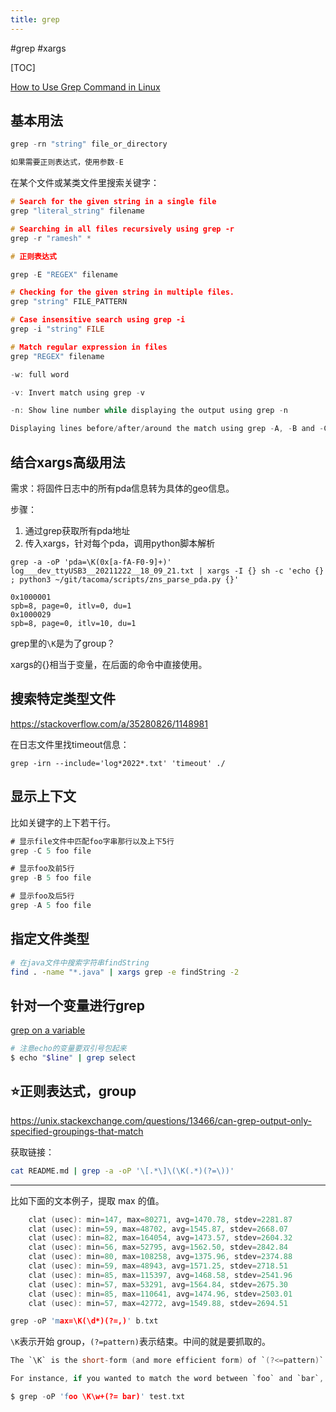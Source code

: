 ```yaml
---
title: grep
---
```


#grep #xargs

[TOC]

[How to Use Grep Command in Linux](https://linuxize.com/post/how-to-use-grep-command-to-search-files-in-linux/)

## 基本用法

```c
grep -rn "string" file_or_directory

如果需要正则表达式，使用参数-E
```

在某个文件或某类文件里搜索关键字：

```c
# Search for the given string in a single file
grep "literal_string" filename

# Searching in all files recursively using grep -r
grep -r "ramesh" *

# 正则表达式

grep -E "REGEX" filename

# Checking for the given string in multiple files.
grep "string" FILE_PATTERN

# Case insensitive search using grep -i
grep -i "string" FILE

# Match regular expression in files
grep "REGEX" filename

-w: full word

-v: Invert match using grep -v

-n: Show line number while displaying the output using grep -n

Displaying lines before/after/around the match using grep -A, -B and -C
```

## 结合xargs高级用法

需求：将固件日志中的所有pda信息转为具体的geo信息。

步骤：

1. 通过grep获取所有pda地址
2. 传入xargs，针对每个pda，调用python脚本解析

```shell
grep -a -oP 'pda=\K(0x[a-fA-F0-9]+)' log___dev_ttyUSB3__20211222__18_09_21.txt | xargs -I {} sh -c 'echo {} ; python3 ~/git/tacoma/scripts/zns_parse_pda.py {}'

0x1000001
spb=8, page=0, itlv=0, du=1
0x1000029
spb=8, page=0, itlv=10, du=1
```

grep里的`\K`是为了group？

xargs的{}相当于变量，在后面的命令中直接使用。

## 搜索特定类型文件

https://stackoverflow.com/a/35280826/1148981

在日志文件里找timeout信息：

```shell
grep -irn --include='log*2022*.txt' 'timeout' ./
```

## 显示上下文

比如关键字的上下若干行。

```jsx
# 显示file文件中匹配foo字串那行以及上下5行
grep -C 5 foo file

# 显示foo及前5行
grep -B 5 foo file

# 显示foo及后5行
grep -A 5 foo file
```

## 指定文件类型

```bash
# 在java文件中搜索字符串findString
find . -name "*.java" | xargs grep -e findString -2
```

## 针对一个变量进行grep

[grep on a variable](https://unix.stackexchange.com/questions/163810/grep-on-a-variable)

```bash
# 注意echo的变量要双引号包起来
$ echo "$line" | grep select
```

## ⭐正则表达式，group

https://unix.stackexchange.com/questions/13466/can-grep-output-only-specified-groupings-that-match

获取链接：

```bash
cat README.md | grep -a -oP '\[.*\]\(\K(.*)(?=\))'
```

---

比如下面的文本例子，提取 max 的值。

```c
    clat (usec): min=147, max=80271, avg=1470.78, stdev=2281.87
    clat (usec): min=59, max=48702, avg=1545.87, stdev=2668.07
    clat (usec): min=82, max=164054, avg=1473.57, stdev=2604.32
    clat (usec): min=56, max=52795, avg=1562.50, stdev=2842.84
    clat (usec): min=80, max=108258, avg=1375.96, stdev=2374.88
    clat (usec): min=59, max=48943, avg=1571.25, stdev=2718.51
    clat (usec): min=85, max=115397, avg=1468.58, stdev=2541.96
    clat (usec): min=57, max=53291, avg=1564.84, stdev=2675.30
    clat (usec): min=85, max=110641, avg=1474.96, stdev=2503.01
    clat (usec): min=57, max=42772, avg=1549.88, stdev=2694.51
```

```c
grep -oP 'max=\K(\d*)(?=,)' b.txt
```

`\K`表示开始 group，`(?=pattern)`表示结束。中间的就是要抓取的。

```c
The `\K` is the short-form (and more efficient form) of `(?<=pattern)` which you use as a zero-width look-behind assertion before the text you want to output. `(?=pattern)` can be used as a zero-width look-ahead assertion after the text you want to output.

For instance, if you wanted to match the word between `foo` and `bar`, you could use:

$ grep -oP 'foo \K\w+(?= bar)' test.txt
```